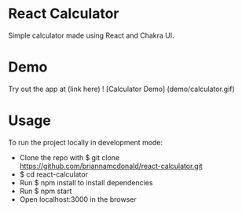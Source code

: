 # React Calculator
Simple calculator made using React and Chakra UI.

# Demo
Try out the app at (link here)
! [Calculator Demo] (demo/calculator.gif)

# Usage
To run the project locally in development mode:
* Clone the repo with $ git clone https://github.com/briannamcdonald/react-calculator.git
* $ cd react-calculator
* Run $ npm install to install dependencies
* Run $ npm start
* Open localhost:3000 in the browser
